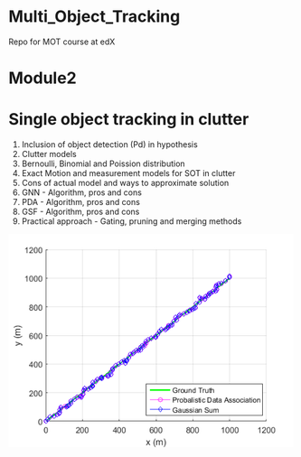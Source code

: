 # Multi_Object_Tracking
Repo for MOT course at edX


# Module2
# Single object tracking in clutter
1. Inclusion of object detection (Pd) in hypothesis
2. Clutter models
3. Bernoulli, Binomial and Poission distribution
4. Exact Motion and measurement models for SOT in clutter
5. Cons of actual model and ways to approximate solution
6. GNN - Algorithm, pros and cons
7. PDA - Algorithm, pros and cons
8. GSF - Algorithm, pros and cons
9. Practical approach - Gating, pruning and merging methods


![SOT_output](https://github.com/suryajayaraman/Multi_Object_Tracking/blob/master/Module2_SOT_in_clutter/singleobjectracker_output.png?raw=true)

